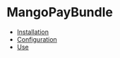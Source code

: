 # MangoPayBundle

* [Installation](./Resources/doc/installation.md)
* [Configuration](./Resources/doc/configuration.md)
* [Use](./Resources/doc/use.md)
